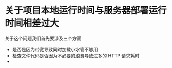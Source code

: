 # 关于项目本地运行时间与服务器部署运行时间相差过大

关于这个问题我们首先要涉及三个方面
 * 是否是因为带宽导致同时加载小水管不够用
 * 检查文件代码是否因为不必要的浪费导致过多的 HTTP 请求耗时
 * 
##